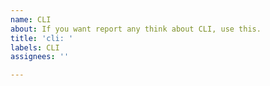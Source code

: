 ```yaml
---
name: CLI
about: If you want report any think about CLI, use this.
title: 'cli: '
labels: CLI
assignees: ''

---
```




